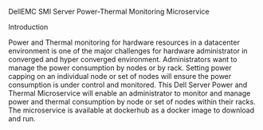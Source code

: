 DellEMC SMI Server Power-Thermal Monitoring Microservice

Introduction

Power and Thermal monitoring for hardware resources in a datacenter environment is one of the major challenges for hardware administrator in converged and hyper converged environment. Administrators want to manage the power consumption by nodes or by rack.
Setting power capping on an individual node or set of nodes will ensure the power consumption is under control and monitored. This Dell Server Power and Thermal Microservice will enable an administrator to monitor and manage power and thermal consumption by node or set of nodes within their racks. The microservice is available at dockerhub as a docker image to download and run.